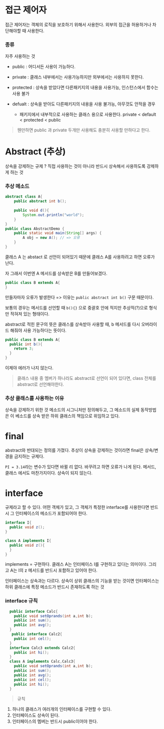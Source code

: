 # 접근 제어자 

접근 제어자는 객체의 로직을 보호하기 위해서 사용한다.
외부의 접근을 허용하거나 차단해야할 때 사용한다.

### 종류 

자주 사용하는 것
- public : 어디서든 사용이 가능하다.
- private : 클래스 내부에서는 사용가능하지만 외부에서는 사용하지 못한다. 


- protected : 상속을 받았다면 다른패키지의 내용을 사용가능, 인스턴스에서 함수는 사용 불가  
- defualt : 상속을 받아도 다른패키지의 내용을 사용 불가능, 아무것도 안적을 경우 
  - 패키지에서 내부적으로 사용하는 클래스 용으로 사용한다.
private < default < protected < public 


> 웬만하면 public 과 private 두개만 사용해도 충분히 사용할 만하다고 한다. 

# Abstract (추상)

상속을 강제하는 규제 ? 
직접 사용하는 것이 아니라 반드시 상속해서 사용하도록 강제하게 하는 것

### 추상 메소드 

```java
abstract class A{
    public abstract int b();
  
    public void d(){
        System.out.println("world");
    }
}
public class AbstractDemo {
    public static void main(String[] args) {
        A obj = new A(); // => 오류 
    }
}
``` 

클래스 A 는 abstact 로 선언이 되어있기 때문에 클래스 A를 사용하려고 하면 오류가 난다. 

자 그래서 이번엔 A 메서드를 상속받은 B를 만들어보겠다.

```java
public class B extends A{
}
```
만들자마자 오류가 발생한다 => 이유는 
`public abstract int b()` 구문 때문이다.

보통의 경우는 메서드를 선언할 때 `b(){}` 으로 중괄호 안에 적지만 추상적(?)으로 형식만 적혀져 있는 형태이다.

abstract로 적힌 문구의 뜻은 클래스를 상속받아 사용할 때, b 메서드를 다시 오버라이드 해줘야 사용 가능하다는 뜻이다.

```java
public class B extends A{
  public int b(){
    return 3;
  }
}
```
이제야 에러가 나지 않는다.


> 클래스 내용 중 멤버가 하나라도 abstract로 선언이 되어 있다면, class 전체를 abstract로 선언해야한다.


### 추상 클래스를 사용하는 이유 
상속을 강제하기 위한 것
메소드의 시그니처만 정의해두고, 그 메소드의 실제 동작방법은 이 베소드를 상속 받은 하위 클래스의 책임으로 위임하고 있다. 


# final 
abstract와 반대되는 정의를 가졌다.
추상이 상속을 강제하는 것이라면 final은 상속/변경을 금지하는 규제다.

`PI = 3.14`라는 변수가 있다면 바뀔 리 없다. 바꾸려고 하면 오류가 나게 된다. 
메서드,클래스 에서도 마찬가지이다. 상속이 되지 않는다. 


# interface
규제라고 할 수 있다.
어떤 객체가 있고, 그 객체가 특정한 interface를 사용한다면 반드시 그 인터페이스의 메소드가 포함되어야 한다. 

```java
interface I{
  public void z();
}

class A implements I{
  public void z(){
  }
}
```
implements = 구현하다.
클래스 A는 인터페이스 I를 구현하고 있다는 의미이다. 
그리고 A는 I의 z 메서드를 반드시 포함하고 있어야 한다. 

인터페이스는 상속과는 다르다. 상속이 상위 클래스의 기능을 받는 것이면
인터페이스는 하위 클래스에 특정 메소드가 반드시 존재하도록 하는 것



### interface 규칙 

```java
  public interface Calc{
    public void setOprands(int a,int b);
    public int sum();
    public int avg();
  }
   public interface Calc2{
    public int cel();
  }
  interface Calc3 extends Calc2{
    public int hi();
  }
  class A implements Calc,Calc3{
    public void setOprands(int a,int b);
    public int sum();
    public int avg();
    public int cel();
    public int hi();
  }
```

> 규칙 
1. 하나의 클래스가 여러개의 인터페이스를 구현할 수 있다.
2. 인터페이스도 상속이 된다.
3. 인터페이스의 멤버는 반드시 public이어야 한다.
